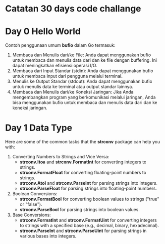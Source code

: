 # Catatan 30 days code challange
# Day 0 Hello World
Contoh penggunaan umum __bufio__ dalam Go termasuk: <br>

1. Membaca dan Menulis dari/ke File: Anda dapat menggunakan bufio untuk membaca dan menulis data dari dan ke file dengan buffering. Ini dapat meningkatkan efisiensi operasi I/O. <br>
2. Membaca dari Input Standar (stdin): Anda dapat menggunakan bufio untuk membaca input dari pengguna melalui terminal. <br>
3. Menulis ke Output Standar (stdout): Anda dapat menggunakan bufio untuk menulis data ke terminal atau output standar lainnya. <br>
4. Membaca dan Menulis dari/ke Koneksi Jaringan: Jika Anda mengembangkan program yang berkomunikasi melalui jaringan, Anda bisa menggunakan bufio untuk membaca dan menulis data dari dan ke koneksi jaringan. <br>

# Day 1 Data Type
Here are some of the common tasks that the __strconv__ package can help you with: <br>

1. Converting Numbers to Strings and Vice Versa:
    * __strconv.Itoa__ and __strconv.FormatInt__ for converting integers to strings.
    * __strconv.FormatFloat__ for converting floating-point numbers to strings.
    * __strconv.Atoi__ and __strconv.ParseInt__ for parsing strings into integers.
    * __strconv.ParseFloat__ for parsing strings into floating-point numbers. <br>
2. Boolean Conversions: 
    * __strconv.FormatBool__ for converting boolean values to strings ("true" or "false").
    * __strconv.ParseBool__ for parsing strings into boolean values. <br>
3. Base Conversions:
    * __strconv.FormatInt__ and __strconv.FormatUint__ for converting integers to strings with a specified base (e.g., decimal, binary, hexadecimal).
    * __strconv.ParseInt__ and __strconv.ParseUint__ for parsing strings in various bases into integers. <br>

